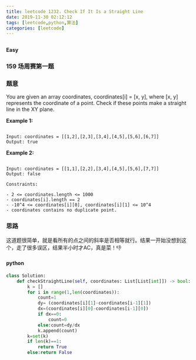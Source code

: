 ```yaml
---
title: leetcode 1232. Check If It Is a Straight Line
date: 2019-11-30 02:12:12
tags: [leetcode,python,算法]
categories: [leetcode]
---
```



<img src="http://lishengyu.xyz/nankai/mmexport1571238517581.gif" alt>

<strong>Easy</strong>

<h3 id="159-场周赛第一题"><a href="#159-场周赛第一题" class="headerlink" title="159 场周赛第一题"></a>159 场周赛第一题</h3><h3 id="题意"><a href="#题意" class="headerlink" title="题意"></a>题意</h3><p>You are given an array coordinates, coordinates[i] = [x, y], where [x, y] represents the coordinate of a point. Check if these points make a straight line in the XY plane.</p>
<p><strong>Example 1:</strong></p>
<p><img src="https://assets.leetcode.com/uploads/2019/10/15/untitled-diagram-2.jpg" alt></p>

```
Input: coordinates = [[1,2],[2,3],[3,4],[4,5],[5,6],[6,7]]
Output: true
```
<p><strong>Example 2:</strong></p>
<p><img src="https://assets.leetcode.com/uploads/2019/10/09/untitled-diagram-1.jpg" alt></p>

```
Input: coordinates = [[1,1],[2,2],[3,4],[4,5],[5,6],[7,7]]
Output: false
```
```
Constraints:

- 2 <= coordinates.length <= 1000
- coordinates[i].length == 2
- -10^4 <= coordinates[i][0], coordinates[i][1] <= 10^4
- coordinates contains no duplicate point.
```

### 思路

这道题很简单，就是看所有的点之间的斜率是否相等就行。结果一开始没想到这个，走了很多误区，结果半小时才AC，真是菜！👎</span><br><span class="line">

#### python

```python
class Solution:
    def checkStraightLine(self, coordinates: List[List[int]]) -> bool:
        k = []
        for i in range(1,len(coordinates)):
            count=1
            dy= (coordinates[i][1]-coordinates[i-1][1])
            dx=(coordinates[i][0]-coordinates[i-1][0])
            if dx==0:
                count=0
            else:count=dy/dx
            k.append(count)
        k=set(k)
        if len(k)==1:
            return True
        else:return False
```